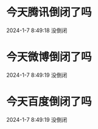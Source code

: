 # 今天腾讯倒闭了吗

2024-1-7 8:49:18 没倒闭

# 今天微博倒闭了吗

2024-1-7 8:49:19 没倒闭

# 今天百度倒闭了吗

2024-1-7 8:49:19 没倒闭

